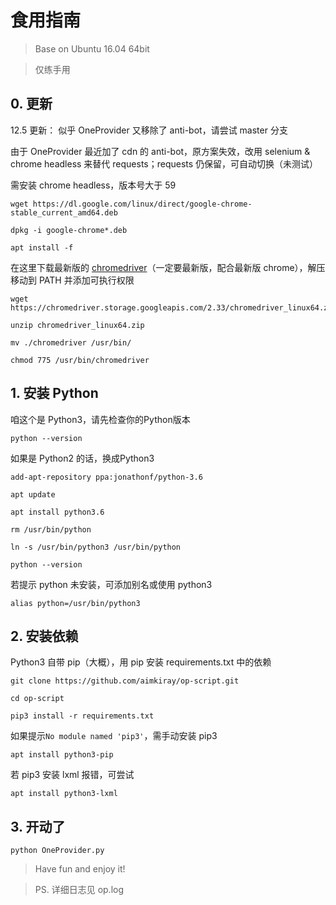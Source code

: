 # 食用指南

> Base on Ubuntu 16.04 64bit

> 仅练手用

## 0. 更新

12.5 更新： 似乎 OneProvider 又移除了 anti-bot，请尝试 master 分支

由于 OneProvider 最近加了 cdn 的 anti-bot，原方案失效，改用 selenium & chrome headless 来替代 requests；requests 仍保留，可自动切换（未测试）

需安装 chrome headless，版本号大于 59

```shell
wget https://dl.google.com/linux/direct/google-chrome-stable_current_amd64.deb

dpkg -i google-chrome*.deb

apt install -f
```

在这里下载最新版的 [chromedriver](https://sites.google.com/a/chromium.org/chromedriver/downloads)（一定要最新版，配合最新版 chrome），解压移动到 PATH 并添加可执行权限

```shell
wget https://chromedriver.storage.googleapis.com/2.33/chromedriver_linux64.zip

unzip chromedriver_linux64.zip

mv ./chromedriver /usr/bin/

chmod 775 /usr/bin/chromedriver
```

## 1. 安装 Python

咱这个是 Python3，请先检查你的Python版本

```shell
python --version
```

如果是 Python2 的话，换成Python3

```shell
add-apt-repository ppa:jonathonf/python-3.6

apt update

apt install python3.6

rm /usr/bin/python

ln -s /usr/bin/python3 /usr/bin/python

python --version
```

若提示 python 未安装，可添加别名或使用 python3

```shell
alias python=/usr/bin/python3
```

## 2. 安装依赖

Python3 自带 pip（大概），用 pip 安装 requirements.txt 中的依赖

```shell
git clone https://github.com/aimkiray/op-script.git

cd op-script

pip3 install -r requirements.txt
```

如果提示`No module named 'pip3'`，需手动安装 pip3

```shell
apt install python3-pip
```

若 pip3 安装 lxml 报错，可尝试

```shell
apt install python3-lxml
```

## 3. 开动了

```shell
python OneProvider.py
```

> Have fun and enjoy it!

> PS. 详细日志见 op.log
